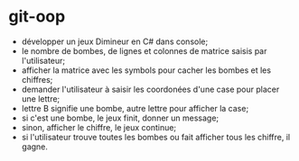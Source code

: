 # git-oop
- développer un jeux Dimineur en C# dans console;
- le nombre de bombes, de lignes et colonnes de matrice saisis par l'utilisateur;
- afficher la matrice avec les symbols pour cacher les bombes et les chiffres;
- demander l'utilisateur à saisir les coordonées d'une case pour placer une lettre;
- lettre B signifie une bombe, autre lettre pour afficher la case;
- si c'est une bombe, le jeux finit, donner un message;
- sinon, afficher le chiffre, le jeux continue;
- si l'utilisateur trouve toutes les bombes ou fait afficher tous les chiffre, il gagne.
